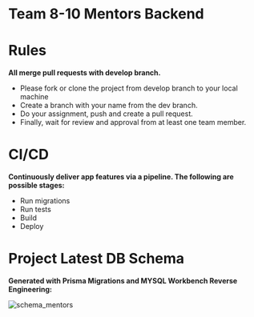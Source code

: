 # Team 8-10 Mentors Backend

# Rules
**All merge pull requests with develop branch.**
- Please fork or clone the project from develop branch to your local machine
- Create a branch with your name from the dev branch.
- Do your assignment, push and create a pull request.
- Finally, wait for review and approval from at least one team member.

# CI/CD
**Continuously deliver app features via a pipeline. The following are possible stages:**
- Run migrations
- Run tests
- Build
- Deploy

# Project Latest DB Schema
**Generated with Prisma Migrations and MYSQL Workbench Reverse Engineering:**

![schema_mentors](https://user-images.githubusercontent.com/20222220/202723068-ae21f5fe-7c50-4d7d-bd05-4571bfb9865d.png)
